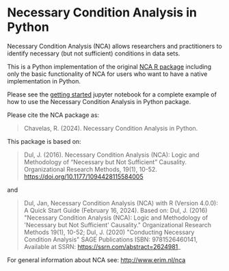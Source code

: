 # Necessary Condition Analysis in Python

Necessary Condition Analysis (NCA) allows researchers and practitioners to identify necessary (but not sufficient) conditions in data sets.

This is a Python implementation of the original [NCA R package](https://cran.r-project.org/web/packages/NCA/NCA.pdf) including only the basic functionality of NCA for users who want to have a native implementation in Python.

Please see the [getting started](https://nbviewer.org/gist/rchavelas/714e291a346a440d56d7eb1b3b31e722) jupyter notebook for a complete example of how to use the Necessary Condition Analysis in Python package.

Please cite the NCA package as:
> Chavelas, R. (2024). Necessary Condition Analysis in Python.

This package is based on:

> Dul, J. (2016). Necessary Condition Analysis (NCA): Logic and Methodology of “Necessary but Not Sufficient” Causality. Organizational Research Methods, 19(1), 10-52. https://doi.org/10.1177/1094428115584005

and

> Dul, Jan, Necessary Condition Analysis (NCA) with R (Version 4.0.0): A Quick Start Guide (February 16, 2024). Based on: Dul, J. (2016) "Necessary Condition Analysis (NCA): Logic and Methodology of 'Necessary but Not Sufficient' Causality." Organizational Research Methods 19(1), 10-52; Dul, J. (2020) "Conducting Necessary Condition Analysis" SAGE Publications ISBN: 9781526460141, Available at SSRN: https://ssrn.com/abstract=2624981_

For general information about NCA see:
http://www.erim.nl/nca
